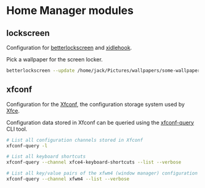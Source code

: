 # Home Manager modules

## lockscreen

Configuration for [betterlockscreen](https://github.com/betterlockscreen/betterlockscreen) and [xidlehook](https://github.com/jD91mZM2/xidlehook).

Pick a wallpaper for the screen locker.

```sh
betterlockscreen --update /home/jack/Pictures/wallpapers/some-wallpaper.jpg
```

## xfconf

Configuration for the [Xfconf](https://docs.xfce.org/xfce/xfconf/start), the configuration storage system used by [Xfce](https://wiki.archlinux.org/title/xfce).

Configuration data stored in Xfconf can be queried using the [xfconf-query](https://docs.xfce.org/xfce/xfconf/xfconf-query) CLI tool.

```sh
# List all configuration channels stored in Xfconf
xfconf-query -l

# List all keyboard shortcuts
xfconf-query --channel xfce4-keyboard-shortcuts --list --verbose

# List all key/value pairs of the xfwm4 (window manager) configuration
xfconf-query --channel xfwm4 --list --verbose
```
